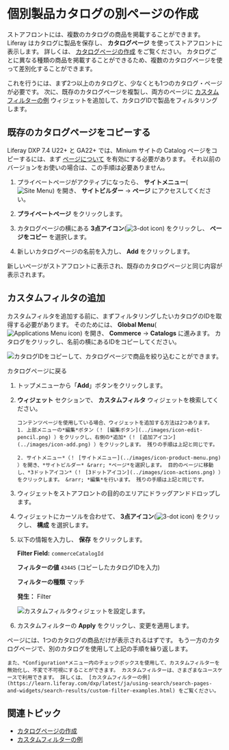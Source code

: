 # 個別製品カタログの別ページの作成

ストアフロントには、複数のカタログの商品を掲載することができます。 Liferay はカタログに製品を保存し、 **カタログページ** を使ってストアフロントに表示します。 詳しくは、 [カタログページの作成](./creating-a-catalog-page.md) をご覧ください。 カタログごとに異なる種類の商品を掲載することができるため、複数のカタログページを使って差別化することができます。

これを行うには、まず2つ以上のカタログと、少なくとも1つのカタログ・ページが必要です。 次に、既存のカタログページを複製し、両方のページに [カスタムフィルターの例](https://learn.liferay.com/dxp/latest/ja/using-search/search-pages-and-widgets/search-results/custom-filter-examples.html) ウィジェットを追加して、カタログIDで製品をフィルタリングします。

## 既存のカタログページをコピーする

Liferay DXP 7.4 U22+ と GA22+ では、Minium サイトの Catalog ページをコピーするには、まず [ページについて](https://learn.liferay.com/dxp/latest/ja/site-building/creating-pages/understanding-pages/understanding-pages.html#enabling-private-pages) を有効にする必要があります。 それ以前のバージョンをお使いの場合は、この手順は必要ありません。

1. プライベートページがアクティブになったら、 **サイトメニュー**(![Site Menu](../images/icon-product-menu.png)) を開き、 **サイトビルダー** &rarr; **ページ** にアクセスしてください。

1. **プライベートページ** をクリックします。

1. カタログページの横にある **3点アイコン**(![3-dot icon](../images/icon-actions.png)) をクリックし、 **ページをコピー** を選択します。

1. 新しいカタログページの名前を入力し、 **Add** をクリックします。

新しいページがストアフロントに表示され、既存のカタログページと同じ内容が表示されます。

## カスタムフィルタの追加

カスタムフィルタを追加する前に、まずフィルタリングしたいカタログのIDを取得する必要があります。 そのためには、 **Global Menu**(![Applications Menu icon](../images/icon-applications-menu.png)) を開き、 **Commerce** &rarr; **Catalogs** に進みます。 カタログをクリックし、名前の横にあるIDをコピーしてください。

![カタログIDをコピーして、カタログページで商品を絞り込むことができます。](./creating-separate-catalog-pages-for-individual-product-catalogs/images/01.png)

カタログページに戻る

1. トップメニューから「**Add**」ボタンをクリックします。

1. **ウィジェット** セクションで、 **カスタムフィルタ** ウィジェットを検索してください。

   ```{important}
   コンテンツページを使用している場合、ウィジェットを追加する方法は2つあります。
   1. 上部メニューの*編集*ボタン（！ [編集ボタン](../images/icon-edit-pencil.png) ）をクリックし、右側の*追加*（！ [追加アイコン](../images/icon-add.png) ）をクリックします。 残りの手順は上記と同じです。

   2. サイトメニュー*（！ [サイトメニュー](../images/icon-product-menu.png) ）を開き、*サイトビルダー* &rarr; *ページ*を選択します。 目的のページに移動し、*3ドットアイコン*（！ [3ドットアイコン](../images/icon-actions.png) ）をクリックします。 &rarr; *編集*を行います。 残りの手順は上記と同じです。
   ```

1. ウィジェットをストアフロントの目的のエリアにドラッグアンドドロップします。

1. ウィジェットにカーソルを合わせて、 **3点アイコン**(![3-dot icon](../images/icon-actions.png)) をクリックし、 **構成** を選択します。

1. 以下の情報を入力し、 **保存** をクリックします。

   **Filter Field:** `commerceCatalogId`

   **フィルターの値** `43445` (コピーしたカタログIDを入力)

   **フィルターの種類** マッチ

   **発生：** Filter

   ![カスタムフィルタウィジェットを設定します。](./creating-separate-catalog-pages-for-individual-product-catalogs/images/02.png)

1. カスタムフィルターの **Apply** をクリックし、変更を適用します。

ページには、1つのカタログの商品だけが表示されるはずです。 もう一方のカタログページで、別のカタログを使用して上記の手順を繰り返します。

```{note}
また、*Configuration*メニュー内のチェックボックスを使用して、カスタムフィルターを無効化し、不変で不可視にすることができます。 カスタムフィルターは、さまざまなユースケースで利用できます。 詳しくは、 [カスタムフィルターの例](https://learn.liferay.com/dxp/latest/ja/using-search/search-pages-and-widgets/search-results/custom-filter-examples.html) をご覧ください。
```

## 関連トピック

* [カタログページの作成](./creating-a-catalog-page.md)
* [カスタムフィルターの例](https://learn.liferay.com/dxp/latest/ja/using-search/search-pages-and-widgets/search-results/custom-filter-examples.html)
